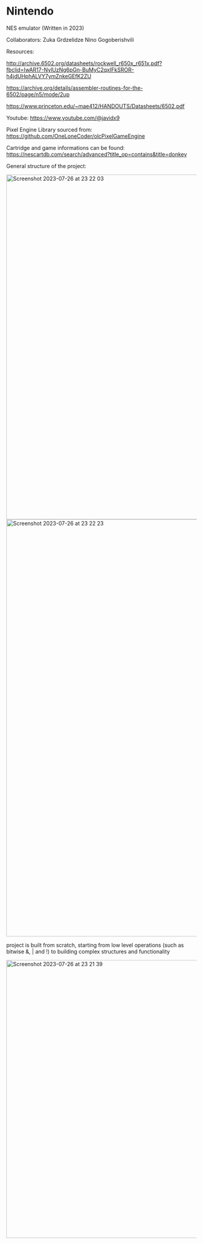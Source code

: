 # Nintendo
NES emulator (Written in 2023)

Collaborators:
Zuka Grdzelidze
Nino Gogoberishvili

Resources:

http://archive.6502.org/datasheets/rockwell_r650x_r651x.pdf?fbclid=IwAR17-NylUzNg6pGn-BuMyC2qxIFkSROR-h4jdUHphALVY7ymZnkeGEfK2ZU

https://archive.org/details/assembler-routines-for-the-6502/page/n5/mode/2up

https://www.princeton.edu/~mae412/HANDOUTS/Datasheets/6502.pdf


Youtube:
https://www.youtube.com/@javidx9

Pixel Engine Library sourced from: 
https://github.com/OneLoneCoder/olcPixelGameEngine

Cartridge and game informations can be found:
https://nescartdb.com/search/advanced?title_op=contains&title=donkey

General structure of the project:

<img width="909" alt="Screenshot 2023-07-26 at 23 22 03" src="https://github.com/nnaeyno/Nintendo/assets/91560225/b2743956-d3fd-415a-98e4-78f39dc3112c">

<img width="1100" alt="Screenshot 2023-07-26 at 23 22 23" src="https://github.com/nnaeyno/Nintendo/assets/91560225/c09db2a6-5ade-4672-9816-69bcc1719aff">

project is built from scratch, starting from low level operations (such as bitwise &, | and !) to building complex structures and functionality

<img width="733" alt="Screenshot 2023-07-26 at 23 21 39" src="https://github.com/nnaeyno/Nintendo/assets/91560225/17a6250c-848d-465c-8d99-fe2da56dbcaa">

